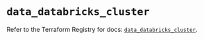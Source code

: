 # `data_databricks_cluster`

Refer to the Terraform Registry for docs: [`data_databricks_cluster`](https://registry.terraform.io/providers/databricks/databricks/1.74.0/docs/data-sources/cluster).
